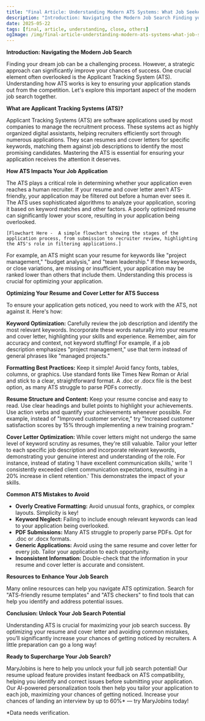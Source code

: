 ```yaml
---
title: "Final Article: Understanding Modern ATS Systems: What Job Seekers Need to Know"
description: "Introduction: Navigating the Modern Job Search Finding your dream job can be a challenging process. However, a strategic approach can significantly improve y..."
date: 2025-05-22
tags: [final, article, understanding, close, others]
ogImage: /img/final-article-understanding-modern-ats-systems-what-job-seekers-need-to-know.png
---
```


<section class="prose prose-lg mx-auto py-12 px-6">

**Introduction:  Navigating the Modern Job Search**

Finding your dream job can be a challenging process.  However, a strategic approach can significantly improve your chances of success.  One crucial element often overlooked is the Applicant Tracking System (ATS). Understanding how ATS works is key to ensuring your application stands out from the competition. Let's explore this important aspect of the modern job search together.

**What are Applicant Tracking Systems (ATS)?**

Applicant Tracking Systems (ATS) are software applications used by most companies to manage the recruitment process.  These systems act as highly organized digital assistants, helping recruiters efficiently sort through numerous applications.  They scan resumes and cover letters for specific keywords, matching them against job descriptions to identify the most promising candidates. Mastering the ATS is essential for ensuring your application receives the attention it deserves.

**How ATS Impacts Your Job Application**

The ATS plays a critical role in determining whether your application even reaches a human recruiter.  If your resume and cover letter aren't ATS-friendly, your application may be filtered out before a human ever sees it.  The ATS uses sophisticated algorithms to analyze your application, scoring it based on keyword matches and other factors. A poorly optimized resume can significantly lower your score, resulting in your application being overlooked.


```
[Flowchart Here -  A simple flowchart showing the stages of the application process, from submission to recruiter review, highlighting the ATS's role in filtering applications.]
```

For example,  an ATS might scan your resume for keywords like "project management," "budget analysis," and "team leadership." If these keywords, or close variations, are missing or insufficient, your application may be ranked lower than others that include them.  Understanding this process is crucial for optimizing your application.


**Optimizing Your Resume and Cover Letter for ATS Success**

To ensure your application gets noticed, you need to work *with* the ATS, not against it. Here's how:

**Keyword Optimization:**  Carefully review the job description and identify the most relevant keywords.  Incorporate these words naturally into your resume and cover letter, highlighting your skills and experience.  Remember, aim for accuracy and context, not keyword stuffing!  For example, if a job description emphasizes "project management," use that term instead of general phrases like "managed projects."

**Formatting Best Practices:** Keep it simple! Avoid fancy fonts, tables, columns, or graphics. Use standard fonts like Times New Roman or Arial and stick to a clear, straightforward format. A .doc or .docx file is the best option, as many ATS struggle to parse PDFs correctly.

**Resume Structure and Content:** Keep your resume concise and easy to read. Use clear headings and bullet points to highlight your achievements. Use action verbs and quantify your achievements whenever possible. For example, instead of "Improved customer service," try "Increased customer satisfaction scores by 15% through implementing a new training program."


**Cover Letter Optimization:** While cover letters might not undergo the same level of keyword scrutiny as resumes, they're still valuable. Tailor your letter to each specific job description and incorporate relevant keywords, demonstrating your genuine interest and understanding of the role. For instance, instead of stating 'I have excellent communication skills,' write 'I consistently exceeded client communication expectations, resulting in a 20% increase in client retention.'  This demonstrates the impact of your skills.


**Common ATS Mistakes to Avoid**

* **Overly Creative Formatting:** Avoid unusual fonts, graphics, or complex layouts. Simplicity is key!
* **Keyword Neglect:** Failing to include enough relevant keywords can lead to your application being overlooked.
* **PDF Submissions:** Many ATS struggle to properly parse PDFs. Opt for .doc or .docx formats.
* **Generic Applications:** Avoid using the same resume and cover letter for every job. Tailor your application to each opportunity.
* **Inconsistent Information:** Double-check that the information in your resume and cover letter is accurate and consistent.


**Resources to Enhance Your Job Search**

Many online resources can help you navigate ATS optimization. Search for "ATS-friendly resume templates" and "ATS checkers" to find tools that can help you identify and address potential issues.


**Conclusion:  Unlock Your Job Search Potential**

Understanding ATS is crucial for maximizing your job search success. By optimizing your resume and cover letter and avoiding common mistakes, you’ll significantly increase your chances of getting noticed by recruiters.  A little preparation can go a long way!

**Ready to Supercharge Your Job Search?**

MaryJobins is here to help you unlock your full job search potential! Our resume upload feature provides instant feedback on ATS compatibility, helping you identify and correct issues before submitting your application. Our AI-powered personalization tools then help you tailor your application to each job, maximizing your chances of getting noticed. Increase your chances of landing an interview by up to 60%* — try MaryJobins today!

*Data needs verification.

</section>